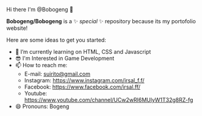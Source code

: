 Hi there I'm @Bobogeng 👋

**Bobogeng/Bobogeng** is a ✨ _special_ ✨ repository because its my portofolio website!

Here are some ideas to get you started:

- 🌱 I’m currently learning on HTML, CSS and Javascript
- 😎 I'm Interested in Game Development
- 📫 How to reach me:
     - E-mail: suirito@gmail.com
     - Instagram: https://www.instagram.com/irsal_f.f/
     - Facebook: https://www.facebook.com/irsal.ff/
     - Youtube: https://www.youtube.com/channel/UCw2wRI6MUlyW1T32g8RZ-fg
- 😄 Pronouns: Bogeng

